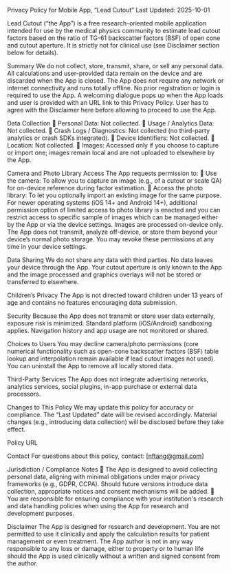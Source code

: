 Privacy Policy for Mobile App, “Lead Cutout”
Last Updated: 2025-10-01

Lead Cutout (“the App”) is a free research-oriented mobile application intended for use by the medical physics community to estimate lead cutout factors based on the ratio of TG-61 backscatter factors (BSF) of open cone and cutout aperture. It is strictly not for clinical use (see Disclaimer section below for details).

Summary
We do not collect, store, transmit, share, or sell any personal data. All calculations and user-provided data remain on the device and are discarded when the App is closed. The App does not require any network or internet connectivity and runs totally offline. No prior registration or login is required to use the App. A welcoming dialogue pops up when the App loads and user is provided with an URL link to this Privacy Policy. User has to agree with the Disclaimer here before allowing to proceed to use the App.

Data Collection
	Personal Data: Not collected.
	Usage / Analytics Data: Not collected.
	Crash Logs / Diagnostics: Not collected (no third-party analytics or crash SDKs integrated).
	Device Identifiers: Not collected.
	Location: Not collected.
	Images: Accessed only if you choose to capture or import one; images remain local and are not uploaded to elsewhere by the App.

Camera and Photo Library Access
The App requests permission to:
	Use the camera: To allow you to capture an image (e.g., of a cutout or scale QA) for on-device reference during factor estimation.
	Access the photo library: To let you optionally import an existing image for the same purpose. For newer operating systems (iOS 14+ and Android 14+), additional permission option of limited access to photo library is enacted and you can restrict access to specific sample of images which can be managed either by the App or via the device settings. Images are processed on-device only. The App does not transmit, analyze off-device, or store them beyond your device’s normal photo storage. You may revoke these permissions at any time in your device settings.

Data Sharing
We do not share any data with third parties. No data leaves your device through the App. Your cutout aperture is only known to the App and the image processed and graphics overlays will not be stored or transferred to elsewhere.


Children’s Privacy
The App is not directed toward children under 13 years of age and contains no features encouraging data submission.

Security
Because the App does not transmit or store user data externally, exposure risk is minimized. Standard platform (iOS/Android) sandboxing applies. Navigation history and app usage are not monitored or shared.

Choices to Users
You may decline camera/photo permissions (core numerical functionality such as open-cone backscatter factors (BSF) table lookup and interpolation remain available if lead cutout images not used). You can uninstall the App to remove all locally stored data.

Third-Party Services
The App does not integrate advertising networks, analytics services, social plugins, in-app purchase or external data processors.

Changes to This Policy
We may update this policy for accuracy or compliance. The “Last Updated” date will be revised accordingly. Material changes (e.g., introducing data collection) will be disclosed before they take effect.

Policy URL


Contact
For questions about this policy, contact: [nftang@gmail.com]

Jurisdiction / Compliance Notes
	The App is designed to avoid collecting personal data, aligning with minimal obligations under major privacy frameworks (e.g., GDPR, CCPA). Should future versions introduce data collection, appropriate notices and consent mechanisms will be added.
	You are responsible for ensuring compliance with your institution's research and data handling policies when using the App for research and development purposes.

Disclaimer
The App is designed for research and development. You are not permitted to use it clinically and apply the calculation results for patient management or even treatment. The App author is not in any way responsible to any loss or damage, either to property or to human life should the App is used clinically without a written and signed consent from the author.

